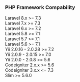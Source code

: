 ### PHP Framework Compability ###
Laravel 8.x >= 7.3  
Laravel 7.x >= 7.3  
Laravel 6.x >= 7.2  
Laravel 5.8 >= 7.1  
Laravel 5.7 >= 7.1  
Laravel 5.6 >= 7.1  
Yii 2.0.16 - 2.0.28 >= 7.2  
Yii 2.0.9 - 2.0.15  >= 7.0  
Yii 2.0.0 - 2.0.8   >= 5.6  
Codeigniter 2.x.x   >= 5.6  
Codeigniter 3.x.x   <= 7.3  
Slim >= 5.6.0  
